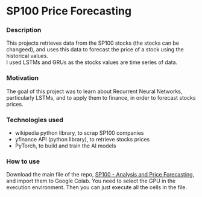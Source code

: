 # SP100 Price Forecasting

### Description
This projects retrieves data from the SP100 stocks (the stocks can be changeed), and uses this data to forecast the price of a stock using the historical values.<br/>
I used LSTMs and GRUs as the stocks values are time series of data.

### Motivation
The goal of this project was to learn about Recurrent Neural Networks, particularly LSTMs, and to apply them to finance, in order to forecast stocks prices.

### Technologies used
- wikipedia python library, to scrap SP100 companies
- yfinance API (python library), to retrieve stocks prices
- PyTorch, to build and train the AI models

### How to use
Download the main file of the repo, [SP100 - Analysis and Price Forecasting](https://github.com/timothewt/SP100_Price_Forecasting/blob/main/SP100_-_Analysis_and_Price_Forecasting.ipynb), and import them to Google Colab.
You need to select the GPU in the execution environment.
Then you can just execute all the cells in the file.
